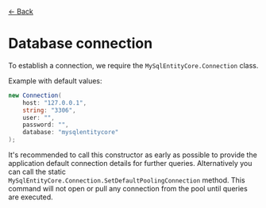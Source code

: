 [<- Back](README.md)

# Database connection
To establish a connection, we require the `MySqlEntityCore.Connection` class.

Example with default values:
```csharp
new Connection(
    host: "127.0.0.1",
    string: "3306",
    user: "",
    password: "",
    database: "mysqlentitycore"
);
```

It's recommended to call this constructor as early as possible to provide the application default connection details for further queries. Alternatively you can call the static `MySqlEntityCore.Connection.SetDefaultPoolingConnection` method.
This command will not open or pull any connection from the pool until queries are executed.
